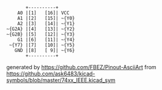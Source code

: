 

	       +----------+
	    A0 |[1]   [16]| VCC
	    A1 |[2]   [15]| ~{Y0}
	    A2 |[3]   [14]| ~{Y1}
	~{G2A} |[4]   [13]| ~{Y2}
	~{G2B} |[5]   [12]| ~{Y3}
	    G1 |[6]   [11]| ~{Y4}
	 ~{Y7} |[7]   [10]| ~{Y5}
	   GND |[8]   [ 9]| ~{Y6}
	       +----------+


generated by https://github.com/FBEZ/Pinout-AsciiArt from https://github.com/ask6483/kicad-symbols/blob/master/74xx_IEEE.kicad_sym